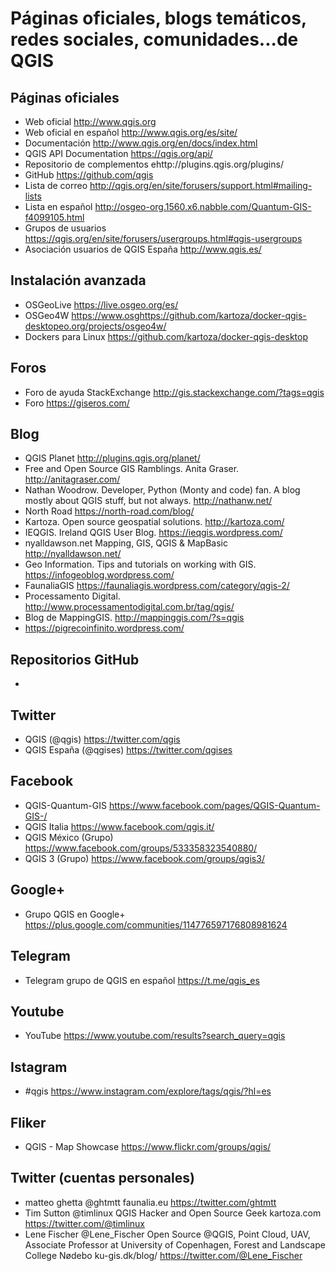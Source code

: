 # Páginas oficiales, blogs temáticos, redes sociales, comunidades...de QGIS

## Páginas oficiales

- Web oficial http://www.qgis.org
- Web oficial en español http://www.qgis.org/es/site/ 
- Documentación http://www.qgis.org/en/docs/index.html
- QGIS API Documentation https://qgis.org/api/
- Repositorio de complementos ehttp://plugins.qgis.org/plugins/
- GitHub https://github.com/qgis
- Lista de correo http://qgis.org/en/site/forusers/support.html#mailing-lists
- Lista en español http://osgeo-org.1560.x6.nabble.com/Quantum-GIS-f4099105.html
- Grupos de usuarios https://qgis.org/en/site/forusers/usergroups.html#qgis-usergroups
- Asociación usuarios de QGIS España http://www.qgis.es/

## Instalación avanzada
- OSGeoLive https://live.osgeo.org/es/
- OSGeo4W https://www.osghttps://github.com/kartoza/docker-qgis-desktopeo.org/projects/osgeo4w/
- Dockers para Linux https://github.com/kartoza/docker-qgis-desktop

## Foros
- Foro de ayuda StackExchange http://gis.stackexchange.com/?tags=qgis
- Foro https://giseros.com/

## Blog

- QGIS Planet http://plugins.qgis.org/planet/
- Free and Open Source GIS Ramblings. Anita Graser. http://anitagraser.com/ 
- Nathan Woodrow. Developer, Python (Monty and code) fan. A blog mostly about QGIS stuff, but not always. http://nathanw.net/ 
- North Road https://north-road.com/blog/
- Kartoza. Open source geospatial solutions. http://kartoza.com/ 
- IEQGIS. Ireland QGIS User Blog. https://ieqgis.wordpress.com/ 
- nyalldawson.net Mapping, GIS, QGIS & MapBasic http://nyalldawson.net/
- Geo Information. Tips and tutorials on working with GIS. https://infogeoblog.wordpress.com/ 
- FaunaliaGIS https://faunaliagis.wordpress.com/category/qgis-2/
- Processamento Digital. http://www.processamentodigital.com.br/tag/qgis/
- Blog de MappingGIS. http://mappinggis.com/?s=qgis
- https://pigrecoinfinito.wordpress.com/

## Repositorios GitHub
- 

## Twitter
- QGIS (@qgis) https://twitter.com/qgis
- QGIS España (@qgises) https://twitter.com/qgises

## Facebook
- QGIS-Quantum-GIS https://www.facebook.com/pages/QGIS-Quantum-GIS-/
- QGIS Italia https://www.facebook.com/qgis.it/
- QGIS México (Grupo) https://www.facebook.com/groups/533358323540880/
- QGIS 3 (Grupo) https://www.facebook.com/groups/qgis3/

## Google+
- Grupo QGIS en Google+ https://plus.google.com/communities/114776597176808981624

## Telegram
- Telegram grupo de QGIS en español https://t.me/qgis_es

## Youtube
- YouTube https://www.youtube.com/results?search_query=qgis

## Istagram
- #qgis https://www.instagram.com/explore/tags/qgis/?hl=es

## Fliker
- QGIS - Map Showcase https://www.flickr.com/groups/qgis/

## Twitter (cuentas personales)
- matteo ghetta @ghtmtt faunalia.eu https://twitter.com/ghtmtt
- Tim Sutton @timlinux QGIS Hacker and Open Source Geek kartoza.com https://twitter.com/@timlinux
- Lene Fischer @Lene_Fischer Open Source @QGIS, Point Cloud, UAV, Associate Professor at University of Copenhagen, Forest and Landscape College Nødebo ku-gis.dk/blog/ https://twitter.com/@Lene_Fischer
